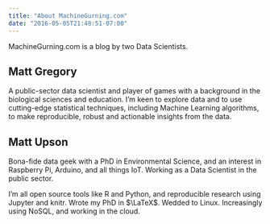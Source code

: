 ```yaml
---
title: "About MachineGurning.com"
date: "2016-05-05T21:48:51-07:00"
---
```


MachineGurning.com is a blog by two Data Scientists.

## Matt Gregory
A public-sector data scientist and player of games with a background in the biological sciences and education. I’m keen to explore data and to use cutting-edge statistical techniques, including Machine Learning algorithms, to make reproducible, robust and actionable insights from the data.

## Matt Upson
Bona-fide data geek with a PhD in Environmental Science, and an interest in Raspberry Pi, Arduino, and all things IoT. Working as a Data Scientist in the public sector.

I’m all open source tools like R and Python, and reproducible research using Jupyter and knitr. Wrote my PhD in $\LaTeX$. Wedded to Linux. Increasingly using NoSQL, and working in the cloud.
